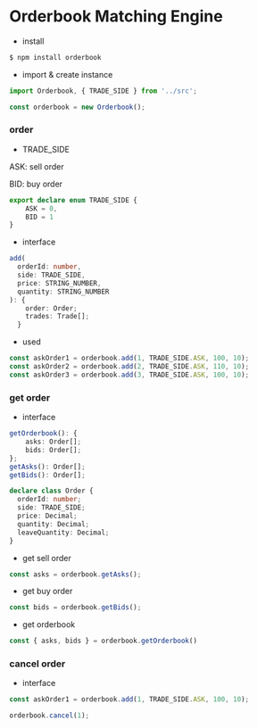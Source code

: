 # Orderbook Matching Engine

* install

```bash
$ npm install orderbook
```

* import & create instance  

```typescript
import Orderbook, { TRADE_SIDE } from '../src';

const orderbook = new Orderbook();
```

### order

* TRADE_SIDE

ASK: sell order

BID: buy order

```ts
export declare enum TRADE_SIDE {
    ASK = 0,
    BID = 1
}
```

* interface

```ts
add(
  orderId: number, 
  side: TRADE_SIDE, 
  price: STRING_NUMBER, 
  quantity: STRING_NUMBER
): {
    order: Order;
    trades: Trade[];
  }
```

* used

```ts
const askOrder1 = orderbook.add(1, TRADE_SIDE.ASK, 100, 10);
const askOrder2 = orderbook.add(2, TRADE_SIDE.ASK, 110, 10);
const askOrder3 = orderbook.add(3, TRADE_SIDE.ASK, 100, 10);
```

### get order

* interface

```ts
getOrderbook(): {
    asks: Order[];
    bids: Order[];
};
getAsks(): Order[];
getBids(): Order[];
```

```ts 
declare class Order {
  orderId: number;
  side: TRADE_SIDE;
  price: Decimal;
  quantity: Decimal;
  leaveQuantity: Decimal;
}
```

* get sell order

```ts
const asks = orderbook.getAsks();
```

* get buy order

```ts
const bids = orderbook.getBids();
```

* get orderbook

```ts
const { asks, bids } = orderbook.getOrderbook()
```

### cancel order

* interface

```ts
const askOrder1 = orderbook.add(1, TRADE_SIDE.ASK, 100, 10);

orderbook.cancel(1);
```